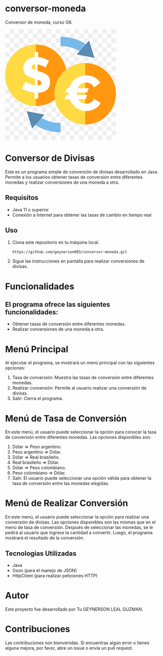 # conversor-moneda
Conversor de moneda, curso G6.

![conversormoneda.png](src%2Fsrc%2Fprincipal%2Fconversormoneda.png)

# Conversor de Divisas

Este es un programa simple de conversión de divisas desarrollado en Java. Permite a los usuarios obtener tasas de conversión entre diferentes monedas y realizar conversiones de una moneda a otra.

## Requisitos

- Java 11 o superior
- Conexión a Internet para obtener las tasas de cambio en tiempo real

## Uso

1. Clona este repositorio en tu máquina local.

   ```bash
   https://github.com/geynerson003/conversor-moneda.git
   
2. Sigue las instrucciones en pantalla para realizar conversiones de divisas.

# Funcionalidades
## El programa ofrece las siguientes funcionalidades:

- Obtener tasas de conversión entre diferentes monedas.
- Realizar conversiones de una moneda a otra.

# Menú Principal
Al ejecutar el programa, se mostrará un menú principal con las siguientes opciones:

1. Tasa de conversión: Muestra las tasas de conversión entre diferentes monedas.
2. Realizar conversión: Permite al usuario realizar una conversión de divisas.
3. Salir: Cierra el programa.


# Menú de Tasa de Conversión
En este menú, el usuario puede seleccionar la opción para conocer la tasa de conversión entre diferentes monedas. Las opciones disponibles son:

1. Dólar => Peso argentino.
2. Peso argentino => Dólar.
3. Dólar => Real brasileño.
4. Real brasileño => Dólar.
5. Dólar => Peso colombiano.
6. Peso colombiano => Dólar.
7. Salir.
El usuario puede seleccionar una opción válida para obtener la tasa de conversión entre las monedas elegidas.

# Menú de Realizar Conversión
En este menú, el usuario puede seleccionar la opción para realizar una conversión de divisas. Las opciones disponibles son las mismas que en el menú de tasa de conversión. Después de seleccionar las monedas, se le pedirá al usuario que ingrese la cantidad a convertir. Luego, el programa mostrará el resultado de la conversión.

## Tecnologías Utilizadas
- Java
- Gson (para el manejo de JSON)
- HttpClient (para realizar peticiones HTTP)
# Autor
Este proyecto fue desarrollado por Tu GEYNERSON LEAL GUZMAN.

# Contribuciones
Las contribuciones son bienvenidas. Si encuentras algún error o tienes alguna mejora, por favor, abre un issue o envía un pull request.